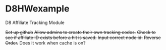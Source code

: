 # D8HWexample
D8 Affiliate Tracking Module

~~Set up github~~
~~Allow admins to create their own tracking codes.~~
~~Check to see if affiliate ID exists before a hit is saved.~~
~~Input correct node id.~~
~~Reverse Order.~~
Does it work when cache is on?
